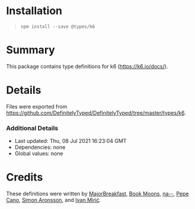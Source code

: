 # Installation
> `npm install --save @types/k6`

# Summary
This package contains type definitions for k6 (https://k6.io/docs/).

# Details
Files were exported from https://github.com/DefinitelyTyped/DefinitelyTyped/tree/master/types/k6.

### Additional Details
 * Last updated: Thu, 08 Jul 2021 16:23:04 GMT
 * Dependencies: none
 * Global values: none

# Credits
These definitions were written by [MajorBreakfast](https://github.com/MajorBreakfast), [Book Moons](https://github.com/bookmoons), [na--](https://github.com/na--), [Pepe Cano](https://github.com/ppcano), [Simon Aronsson](https://github.com/simskij), and [Ivan Mirić](https://github.com/imiric).
